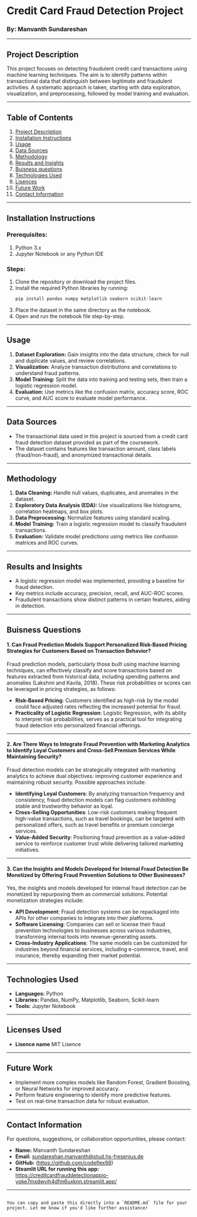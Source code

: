 # Credit Card Fraud Detection Project

### By: Manvanth Sundareshan

---

## Project Description

This project focuses on detecting fraudulent credit card transactions using machine learning techniques. The aim is to identify patterns within transactional data that distinguish between legitimate and fraudulent activities. A systematic approach is taken, starting with data exploration, visualization, and preprocessing, followed by model training and evaluation.

---

## Table of Contents

1. [Project Description](#project-description)
2. [Installation Instructions](#installation-instructions)
3. [Usage](#usage)
4. [Data Sources](#data-sources)
5. [Methodology](#methodology)
6. [Results and Insights](#results-and-insights)
7. [Buisness questions](#Buisness-questions-and-answers)
8. [Technologies Used](#technologies-used)
9. [Lisences](#Lisence-used)
10. [Future Work](#future-work)
11. [Contact Information](#contact-information)

---

## Installation Instructions

### Prerequisites:
1. Python 3.x
2. Jupyter Notebook or any Python IDE

### Steps:
1. Clone the repository or download the project files.
2. Install the required Python libraries by running:
   ```bash
   pip install pandas numpy matplotlib seaborn scikit-learn
   ```
3. Place the dataset in the same directory as the notebook.
4. Open and run the notebook file step-by-step.

---

## Usage

1. **Dataset Exploration:** Gain insights into the data structure, check for null and duplicate values, and review correlations.
2. **Visualization:** Analyze transaction distributions and correlations to understand fraud patterns.
3. **Model Training:** Split the data into training and testing sets, then train a logistic regression model.
4. **Evaluation:** Use metrics like the confusion matrix, accuracy score, ROC curve, and AUC score to evaluate model performance.

---

## Data Sources

- The transactional data used in this project is sourced from a credit card fraud detection dataset provided as part of the coursework.
- The dataset contains features like transaction amount, class labels (fraud/non-fraud), and anonymized transactional details.

---

## Methodology

1. **Data Cleaning:** Handle null values, duplicates, and anomalies in the dataset.
2. **Exploratory Data Analysis (EDA):** Use visualizations like histograms, correlation heatmaps, and box plots.
3. **Data Preprocessing:** Normalize features using standard scaling.
4. **Model Training:** Train a logistic regression model to classify fraudulent transactions.
5. **Evaluation:** Validate model predictions using metrics like confusion matrices and ROC curves.

---

## Results and Insights

- A logistic regression model was implemented, providing a baseline for fraud detection.
- Key metrics include accuracy, precision, recall, and AUC-ROC scores.
- Fraudulent transactions show distinct patterns in certain features, aiding in detection.

---
## Buisness Questions

#### 1. Can Fraud Prediction Models Support Personalized Risk-Based Pricing Strategies for Customers Based on Transaction Behavior?

Fraud prediction models, particularly those built using machine learning techniques, can effectively classify and score transactions based on features extracted from historical data, including spending patterns and anomalies (Lakshmi and Kavila, 2018). These risk probabilities or scores can be leveraged in pricing strategies, as follows:

- **Risk-Based Pricing**: Customers identified as high-risk by the model could face adjusted rates reflecting the increased potential for fraud. 
- **Practicality of Logistic Regression**: Logistic Regression, with its ability to interpret risk probabilities, serves as a practical tool for integrating fraud detection into personalized financial offerings.

---

#### 2. Are There Ways to Integrate Fraud Prevention with Marketing Analytics to Identify Loyal Customers and Cross-Sell Premium Services While Maintaining Security?

Fraud detection models can be strategically integrated with marketing analytics to achieve dual objectives: improving customer experience and maintaining robust security. Possible approaches include:

- **Identifying Loyal Customers**: By analyzing transaction frequency and consistency, fraud detection models can flag customers exhibiting stable and trustworthy behavior as loyal.
- **Cross-Selling Opportunities**: Low-risk customers making frequent high-value transactions, such as travel bookings, can be targeted with personalized offers, such as travel benefits or premium concierge services.
- **Value-Added Security**: Positioning fraud prevention as a value-added service to reinforce customer trust while delivering tailored marketing initiatives.

---

#### 3. Can the Insights and Models Developed for Internal Fraud Detection Be Monetized by Offering Fraud Prevention Solutions to Other Businesses?

Yes, the insights and models developed for internal fraud detection can be monetized by repurposing them as commercial solutions. Potential monetization strategies include:

- **API Development**: Fraud detection systems can be repackaged into APIs for other companies to integrate into their platforms.
- **Software Licensing**: Companies can sell or license their fraud prevention technologies to businesses across various industries, transforming internal tools into revenue-generating assets.
- **Cross-Industry Applications**: The same models can be customized for industries beyond financial services, including e-commerce, travel, and insurance, thereby expanding their market potential.

---
## Technologies Used

- **Languages:** Python
- **Libraries:** Pandas, NumPy, Matplotlib, Seaborn, Scikit-learn
- **Tools:** Jupyter Notebook

---
## Licenses Used

- **Lisence name** MIT Lisence

---
## Future Work

- Implement more complex models like Random Forest, Gradient Boosting, or Neural Networks for improved accuracy.
- Perform feature engineering to identify more predictive features.
- Test on real-time transaction data for robust evaluation.

---

## Contact Information

For questions, suggestions, or collaboration opportunities, please contact:

- **Name:** Manvanth Sundareshan
- **Email:** sundareshan.manvanth@stud.hs-fresenius.de
- **GitHub:** (https://github.com/codeflex98)
- **Steamlit URL for running this app:** https://creditcardfrauddetectionappio-ypke7mxdwvih4dfm6uxknn.streamlit.app/
---
```

You can copy and paste this directly into a `README.md` file for your project. Let me know if you'd like further assistance!
